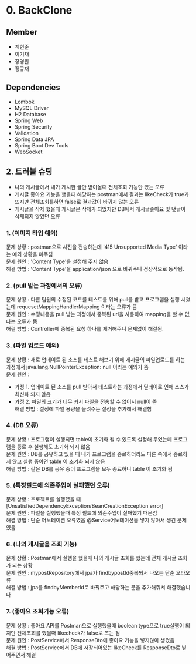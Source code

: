 # 0. BackClone

## Member

 - 계현준
 - 이기재
 - 장경원
 - 정규재
 
## Dependencies
- Lombok
- MySQL Driver
- H2 Database
- Spring Web
- Spring Security
- Validation
- Spring Data JPA
- Spring Boot Dev Tools
- WebSocket

## 2. 트러블 슈팅

 - 나의 게시글에서 내가 게시한 글만 받아올때 전체조회 기능만 있는 오류
 - 게시글 좋아요 기능을 했을때 해당하는 postman에서 결과는 likeCheck가 true가 뜨지만 전체조회를하면 false로 결과값이 바뀌지 않는 오류
 - 게시글을 삭제 했을때 게시글은 삭제가 되었지만 DB에서 게시글좋아요 및 댓글이 삭제되지 않았던 오류


### 1. (이미지 타입 예외)
문제 상황 : postman으로 사진을 전송하는데 '415 Unsupported Media Type' 이라는 예외 상황을 마주침
</br>문제 원인 : 'Content Type'을 설정해 주지 않음
</br>해결 방법 : 'Content Type'을 application/json 으로 바꿔주니 정상적으로 동작됨.

### 2. (pull 받는 과정에서의 오류)
문제 상황 : 다른 팀원의 수정된 코드를 테스트를 위해 pull를 받고 프로그램을 실행 시켰는데 requesetMappingHandlerMapping 이라는 오류가 뜸
</br>문제 원인 : 수정내용을 pull 받는 과정에서 중복된 url을 사용하여 mapping을 할 수 없다는 오류가 뜸
</br>해결 방법 : Controller에 중복된 요청 하나를 제거해주니 문제없이 해결됨.

### 3. (파일 업로드 예외)
문제 상황 : 새로 업데이트 된 소스를 테스트 해보기 위해 게시글의 파일업로드를 하는 과정에서 java.lang.NullPointerException: null 이라는 예외가 뜸
</br>문제 원인 : 
- 가정 1. 업데이트 된 소스를 pull 받아서 테스트하는 과정에서 딜레이로 인해 소스가 최신화 되지 않음
- 가정 2. 파일의 크기가 너무 커서 파일을 전송할 수 없어서 null이 뜸
</br>해결 방법 : 설정에 파일 용량을 늘려주는 설정을 추가해서 해결함

### 4. (DB 오류)
문제 상황 : 프로그램이 실행되면 table이 초기화 될 수 있도록 설정해 두었는데 프로그램을 종료 후 실행해도 초기화 되지 않음
</br>문제 원인 : DB를 공유하고 있을 때 내가 프로그램을 종료하더라도 다른 쪽에서 종료하지 않고 실행 중이면 table 이 초기화 되지 않음
</br>해결 방법 : 같은 DB를 공유 중이 프로그램을 모두 종료하니 table 이 초기화 됨

### 5. (특정필드에 의존주입이 실패했던 오류)
문제 상황 : 프로젝트를 실행헀을 때 [UnsatisfiedDependencyException/BeanCreationException error]
</br>문제 원인 : 파일을 실행했을때 특정 필드에 의존주입이 실패했기 때문임
</br>해결 방법 : 단순 어노테이션 오류였음 @Service어노테이션을 넣지 않아서 생긴 문제였음

### 6. (나의 게시글을 조회 기능)
문제 상황 : Postman에서 실행을 했을때 나의 게시글 조회를 했는데 전체 게시글 조회가 되는 상황
</br>문제 원인 : mypostRepository에서 jpa가 findbypostId중복되서 나오는 단순 오타오류 
</br>해결 방법 :  jpa를 findbyMemberId로 바꿔주고 해당하는 문을  추가해줘서 해결했습니다

### 7. (좋아요 조회기능 오류)
문제 상황 : 좋아요 API를 Postman으로 실행했을때 boolean type으로 true실행이 되지만 전체조회를 했을때 likecheck가 false로 뜨는 점
</br>문제 원인 : PostService에서 ResponseDto에 좋아요 기능을 넣지않아 생겼음
</br>해결 방법 : PostService에서 DB에 저장되어있는 likeCheck를 ResponseDto로 넣어주면서 해결
